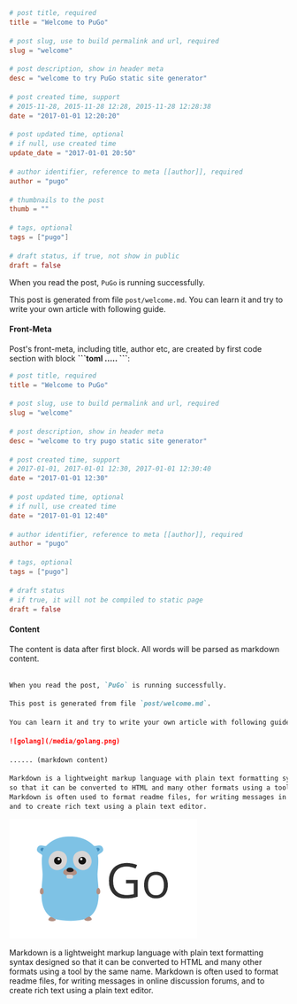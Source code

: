 ```toml
# post title, required
title = "Welcome to PuGo"

# post slug, use to build permalink and url, required
slug = "welcome"

# post description, show in header meta
desc = "welcome to try PuGo static site generator"

# post created time, support
# 2015-11-28, 2015-11-28 12:28, 2015-11-28 12:28:38
date = "2017-01-01 12:20:20"

# post updated time, optional
# if null, use created time
update_date = "2017-01-01 20:50"

# author identifier, reference to meta [[author]], required
author = "pugo"

# thumbnails to the post
thumb = ""

# tags, optional
tags = ["pugo"]

# draft status, if true, not show in public
draft = false
```

When you read the post, `PuGo` is running successfully.

This post is generated from file `post/welcome.md`. You can learn it and try to write your own article with following guide.

#### Front-Meta

Post's front-meta, including title, author etc, are created by first code section with block **\`\`\`toml ..... \`\`\`**:

```toml
# post title, required
title = "Welcome to PuGo"

# post slug, use to build permalink and url, required
slug = "welcome"

# post description, show in header meta
desc = "welcome to try pugo static site generator"

# post created time, support
# 2017-01-01, 2017-01-01 12:30, 2017-01-01 12:30:40
date = "2017-01-01 12:30"

# post updated time, optional
# if null, use created time
date = "2017-01-01 12:40"

# author identifier, reference to meta [[author]], required
author = "pugo"

# tags, optional
tags = ["pugo"]

# draft status
# if true, it will not be compiled to static page
draft = false
```

#### Content

The content is data after first block. All words will be parsed as markdown content.

```markdown

When you read the post, `PuGo` is running successfully.

This post is generated from file `post/welcome.md`. 

You can learn it and try to write your own article with following guide.

![golang](/media/golang.png)

...... (markdown content)

Markdown is a lightweight markup language with plain text formatting syntax designed
so that it can be converted to HTML and many other formats using a tool by the same name.
Markdown is often used to format readme files, for writing messages in online discussion forums,
and to create rich text using a plain text editor.

```

![golang](/media/golang.png)

Markdown is a lightweight markup language with plain text formatting syntax designed
so that it can be converted to HTML and many other formats using a tool by the same name.
Markdown is often used to format readme files, for writing messages in online discussion forums,
and to create rich text using a plain text editor.
